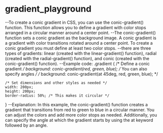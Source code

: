 # gradient_playground
--To create a conic gradient in CSS, you can use the conic-gradient() function. This function allows you to define a gradient with color stops arranged in a circular manner around a center point.
--The conic-gradient() function sets a conic gradient as the background image. A conic gradient is a gradient with color transitions rotated around a center point. To create a conic gradient you must define at least two color stops.
--there are three types of gradients: linear (created with the linear-gradient() function), radial (created with the radial-gradient() function), and conic (created with the conic-gradient() function).
--Example code:
.gradient {
    /* Define a conic gradient */
    background: conic-gradient(red, green, blue);
    /* You can also specify angles */
    /* background: conic-gradient(at 45deg, red, green, blue); */
    
    /* Set dimensions and other styles as needed */
    width: 200px;
    height: 200px;
    border-radius: 50%; /* This makes it circular */
}
--Explanation: In this example, the conic-gradient() function creates a gradient that transitions from red to green to blue in a circular manner. You can adjust the colors and add more color stops as needed. Additionally, you can specify the angle at which the gradient starts by using the at keyword followed by an angle.
